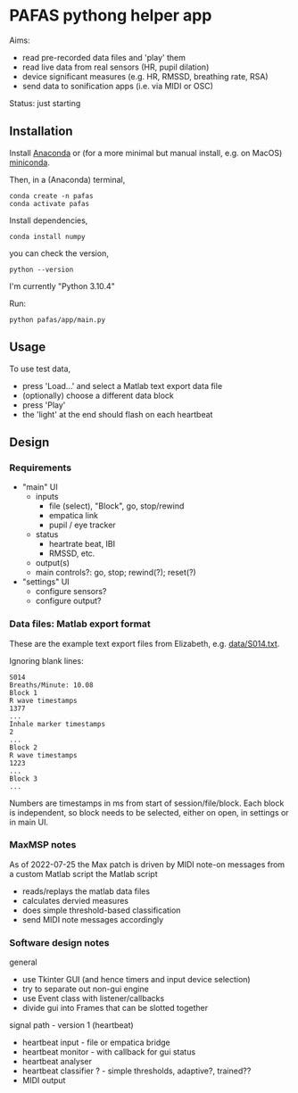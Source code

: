 # PAFAS pythong helper app

Aims:
- read pre-recorded data files and 'play' them
- read live data from real sensors (HR, pupil dilation)
- device significant measures (e.g. HR, RMSSD, breathing rate, RSA)
- send data to sonification apps (i.e. via MIDI or OSC)

Status: just starting

## Installation

Install 
[Anaconda](https://docs.anaconda.com/anaconda/install/windows/) or
(for a more minimal but manual install, e.g. on MacOS) 
[miniconda](https://docs.conda.io/en/latest/miniconda.html).

Then, in a (Anaconda) terminal, 
```
conda create -n pafas
conda activate pafas
```
Install dependencies,
```
conda install numpy
```
you can check the version,
```
python --version
```
I'm currently "Python 3.10.4"

Run:
```
python pafas/app/main.py
```

## Usage

To use test data,
- press 'Load...' and select a Matlab text export data file
- (optionally) choose a different data block
- press 'Play'
- the 'light' at the end should flash on each heartbeat

## Design

### Requirements

- "main" UI 
  - inputs
    - file (select), "Block", go, stop/rewind
    - empatica link
    - pupil / eye tracker
  - status
    - heartrate beat, IBI
    - RMSSD, etc.
  - output(s)
  - main controls?: go, stop; rewind(?); reset(?)
- "settings" UI 
  - configure sensors?
  - configure output?

### Data files: Matlab export format

These are the example text export files from Elizabeth, e.g. 
[data/S014.txt](data/S014.txt).

Ignoring blank lines:
```
S014
Breaths/Minute: 10.08
Block 1
R wave timestamps
1377
...
Inhale marker timestamps
2
...
Block 2
R wave timestamps
1223
...
Block 3
...
```
Numbers are timestamps in ms from start of session/file/block.
Each block is independent, so block needs to be selected, either on open,
in settings or in main UI.

### MaxMSP notes

As of 2022-07-25 the Max patch is driven by MIDI note-on messages from a custom Matlab script
the Matlab script
- reads/replays the matlab data files
- calculates dervied measures
- does simple threshold-based classification
- send MIDI note messages accordingly

### Software design notes

general
- use Tkinter GUI (and hence timers and input device selection)
- try to separate out non-gui engine
- use Event class with listener/callbacks
- divide gui into Frames that can be slotted together

signal path - version 1 (heartbeat)
- heartbeat input - file or empatica bridge
- heartbeat monitor - with callback for gui status
- heartbeat analyser
- heartbeat classifier ? - simple thresholds, adaptive?, trained??
- MIDI output
